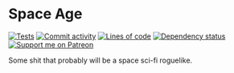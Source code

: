 # Space Age
[![Tests](https://github.com/Tairesh/SpaceAge/actions/workflows/tests.yml/badge.svg)](https://github.com/Tairesh/SpaceAge/actions/workflows/tests.yml)
[![Commit activity](https://img.shields.io/github/commit-activity/m/tairesh/SpaceAge)](https://github.com/Tairesh/SpaceAge/commits/main)
[![Lines of code](https://img.shields.io/tokei/lines/github/tairesh/SpaceAge)](https://github.com/Tairesh/SpaceAge/tree/main)
[![Dependency status](https://deps.rs/repo/github/Tairesh/SpaceAge/status.svg)](https://deps.rs/repo/github/Tairesh/SpaceAge)
[![Support me on Patreon](https://img.shields.io/endpoint.svg?url=https%3A%2F%2Fshieldsio-patreon.vercel.app%2Fapi%3Fusername%3Dtairesh%26type%3Dpledges&style=flat)](https://patreon.com/tairesh)

Some shit that probably will be a space sci-fi roguelike.
